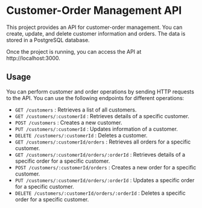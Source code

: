 # Customer-Order Management API

This project provides an API for customer-order management. You can create, update, and delete customer information and orders. The data is stored in a PostgreSQL database.

Once the project is running, you can access the API at http://localhost:3000.

## Usage

You can perform customer and order operations by sending HTTP requests to the API. You can use the following endpoints for different operations:

- `GET /customers` : Retrieves a list of all customers.
- `GET /customers/:customerId` : Retrieves details of a specific customer.
- `POST /customers` : Creates a new customer.
- `PUT /customers/:customerId` : Updates information of a customer.
- `DELETE /customers/:customerId` : Deletes a customer.
- `GET /customers/:customerId/orders` : Retrieves all orders for a specific customer.
- `GET /customers/:customerId/orders/:orderId` : Retrieves details of a specific order for a specific customer.
- `POST /customers/:customerId/orders` : Creates a new order for a specific customer.
- `PUT /customers/:customerId/orders/:orderId` : Updates a specific order for a specific customer.
- `DELETE /customers/:customerId/orders/:orderId` : Deletes a specific order for a specific customer.